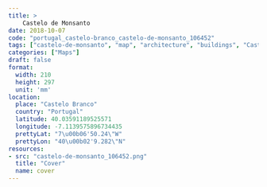 ```yaml
---
title: > 
    Castelo de Monsanto
date: 2018-10-07
code: "portugal_castelo-branco_castelo-de-monsanto_106452"
tags: ["castelo-de-monsanto", "map", "architecture", "buildings", "Castelo Branco", "Portugal"]
categories: ["Maps"]
draft: false
format:
  width: 210
  height: 297
  unit: 'mm'
location:
  place: "Castelo Branco"
  country: "Portugal"
  latitude: 40.03591189525571
  longitude: -7.1139575896734435
  prettyLat: "7\u00b06'50.24\"W"
  prettyLon: "40\u00b02'9.282\"N"
resources:
- src: "castelo-de-monsanto_106452.png"
  title: "Cover"
  name: cover
---
```

